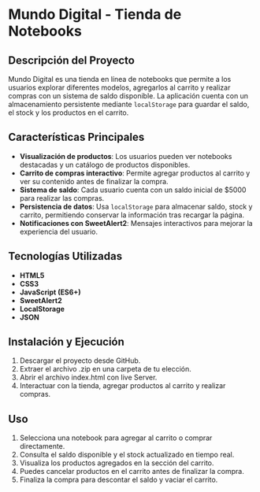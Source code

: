 # Mundo Digital - Tienda de Notebooks

## Descripción del Proyecto
Mundo Digital es una tienda en línea de notebooks que permite a los usuarios explorar diferentes modelos, agregarlos al carrito y realizar compras con un sistema de saldo disponible. La aplicación cuenta con un almacenamiento persistente mediante `localStorage` para guardar el saldo, el stock y los productos en el carrito.

## Características Principales
- **Visualización de productos**: Los usuarios pueden ver notebooks destacadas y un catálogo de productos disponibles.
- **Carrito de compras interactivo**: Permite agregar productos al carrito y ver su contenido antes de finalizar la compra.
- **Sistema de saldo**: Cada usuario cuenta con un saldo inicial de $5000 para realizar las compras.
- **Persistencia de datos**: Usa `localStorage` para almacenar saldo, stock y carrito, permitiendo conservar la información tras recargar la página.
- **Notificaciones con SweetAlert2**: Mensajes interactivos para mejorar la experiencia del usuario.

## Tecnologías Utilizadas
- **HTML5**
- **CSS3**
- **JavaScript (ES6+)**
- **SweetAlert2**
- **LocalStorage**
- **JSON**

## Instalación y Ejecución
1. Descargar el proyecto desde GitHub.
2. Extraer el archivo .zip en una carpeta de tu elección.
3. Abrir el archivo index.html con live Server.
4. Interactuar con la tienda, agregar productos al carrito y realizar compras.

## Uso
1. Selecciona una notebook para agregar al carrito o comprar directamente.
2. Consulta el saldo disponible y el stock actualizado en tiempo real.
3. Visualiza los productos agregados en la sección del carrito.
4. Puedes cancelar productos en el carrito antes de finalizar la compra.
5. Finaliza la compra para descontar el saldo y vaciar el carrito.
